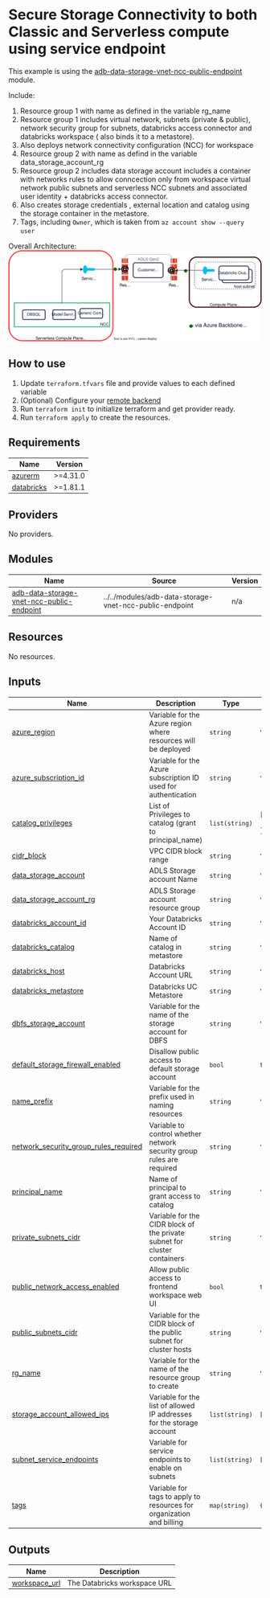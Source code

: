 # Secure Storage Connectivity to both Classic and Serverless compute using service endpoint

This example is using the [adb-data-storage-vnet-ncc-public-endpoint](../../modules/adb-data-storage-vnet-ncc-public-endpoint) module.

Include:
1. Resource group 1 with name as defined in the variable rg_name
2. Resource group 1 includes virtual network, subnets (private & public), network security group for subnets, databricks access connector and databricks workspace ( also binds it to a metastore).
3. Also deploys network connectivity configuration (NCC) for workspace
4. Resource group 2 with name as defind in the variable data_storage_account_rg
5. Resource group 2 includes data storage account includes a container with networks rules to allow conncection only from workspace virtual network public subnets and serverless NCC subnets and associated user identity + databricks access connector.
6. Also creates storage credentials , external location and catalog using the storage container in the metastore.
7. Tags, including `Owner`, which is taken from `az account show --query user`

Overall Architecture:
![alt text](../../modules/adb-data-storage-vnet-ncc-public-endpoint/architecture.drawio.svg)

## How to use

1. Update `terraform.tfvars` file and provide values to each defined variable
2. (Optional) Configure your [remote backend](https://developer.hashicorp.com/terraform/language/settings/backends/azurerm)
3. Run `terraform init` to initialize terraform and get provider ready.
4. Run `terraform apply` to create the resources.

<!-- BEGIN_TF_DOCS -->
## Requirements

| Name | Version |
|------|---------|
| <a name="requirement_azurerm"></a> [azurerm](#requirement\_azurerm) | >=4.31.0 |
| <a name="requirement_databricks"></a> [databricks](#requirement\_databricks) | >=1.81.1 |

## Providers

No providers.

## Modules

| Name | Source | Version |
|------|--------|---------|
| <a name="module_adb-data-storage-vnet-ncc-public-endpoint"></a> [adb-data-storage-vnet-ncc-public-endpoint](#module\_adb-data-storage-vnet-ncc-public-endpoint) | ../../modules/adb-data-storage-vnet-ncc-public-endpoint | n/a |

## Resources

No resources.

## Inputs

| Name | Description | Type | Default | Required |
|------|-------------|------|---------|:--------:|
| <a name="input_azure_region"></a> [azure\_region](#input\_azure\_region) | Variable for the Azure region where resources will be deployed | `string` | `""` | no |
| <a name="input_azure_subscription_id"></a> [azure\_subscription\_id](#input\_azure\_subscription\_id) | Variable for the Azure subscription ID used for authentication | `string` | `""` | no |
| <a name="input_catalog_privileges"></a> [catalog\_privileges](#input\_catalog\_privileges) | List of Privileges to catalog (grant to principal\_name) | `list(string)` | <pre>[<br/>  "BROWSE"<br/>]</pre> | no |
| <a name="input_cidr_block"></a> [cidr\_block](#input\_cidr\_block) | VPC CIDR block range | `string` | `"10.20.0.0/23"` | no |
| <a name="input_data_storage_account"></a> [data\_storage\_account](#input\_data\_storage\_account) | ADLS Storage account Name | `string` | `""` | no |
| <a name="input_data_storage_account_rg"></a> [data\_storage\_account\_rg](#input\_data\_storage\_account\_rg) | ADLS Storage account resource group | `string` | `""` | no |
| <a name="input_databricks_account_id"></a> [databricks\_account\_id](#input\_databricks\_account\_id) | Your Databricks Account ID | `string` | `""` | no |
| <a name="input_databricks_catalog"></a> [databricks\_catalog](#input\_databricks\_catalog) | Name of catalog in metastore | `string` | `""` | no |
| <a name="input_databricks_host"></a> [databricks\_host](#input\_databricks\_host) | Databricks Account URL | `string` | `""` | no |
| <a name="input_databricks_metastore"></a> [databricks\_metastore](#input\_databricks\_metastore) | Databricks UC Metastore | `string` | `""` | no |
| <a name="input_dbfs_storage_account"></a> [dbfs\_storage\_account](#input\_dbfs\_storage\_account) | Variable for the name of the storage account for DBFS | `string` | `""` | no |
| <a name="input_default_storage_firewall_enabled"></a> [default\_storage\_firewall\_enabled](#input\_default\_storage\_firewall\_enabled) | Disallow public access to default storage account | `bool` | `false` | no |
| <a name="input_name_prefix"></a> [name\_prefix](#input\_name\_prefix) | Variable for the prefix used in naming resources | `string` | `""` | no |
| <a name="input_network_security_group_rules_required"></a> [network\_security\_group\_rules\_required](#input\_network\_security\_group\_rules\_required) | Variable to control whether network security group rules are required | `string` | `"AllRules"` | no |
| <a name="input_principal_name"></a> [principal\_name](#input\_principal\_name) | Name of principal to grant access to catalog | `string` | `""` | no |
| <a name="input_private_subnets_cidr"></a> [private\_subnets\_cidr](#input\_private\_subnets\_cidr) | Variable for the CIDR block of the private subnet for cluster containers | `string` | `"10.20.0.0/25"` | no |
| <a name="input_public_network_access_enabled"></a> [public\_network\_access\_enabled](#input\_public\_network\_access\_enabled) | Allow public access to frontend workspace web UI | `bool` | `true` | no |
| <a name="input_public_subnets_cidr"></a> [public\_subnets\_cidr](#input\_public\_subnets\_cidr) | Variable for the CIDR block of the public subnet for cluster hosts | `string` | `"10.20.0.128/25"` | no |
| <a name="input_rg_name"></a> [rg\_name](#input\_rg\_name) | Variable for the name of the resource group to create | `string` | `""` | no |
| <a name="input_storage_account_allowed_ips"></a> [storage\_account\_allowed\_ips](#input\_storage\_account\_allowed\_ips) | Variable for the list of allowed IP addresses for the storage account | `list(string)` | `[]` | no |
| <a name="input_subnet_service_endpoints"></a> [subnet\_service\_endpoints](#input\_subnet\_service\_endpoints) | Variable for service endpoints to enable on subnets | `list(string)` | `[]` | no |
| <a name="input_tags"></a> [tags](#input\_tags) | Variable for tags to apply to resources for organization and billing | `map(string)` | `{}` | no |

## Outputs

| Name | Description |
|------|-------------|
| <a name="output_workspace_url"></a> [workspace\_url](#output\_workspace\_url) | The Databricks workspace URL |
<!-- END_TF_DOCS -->
